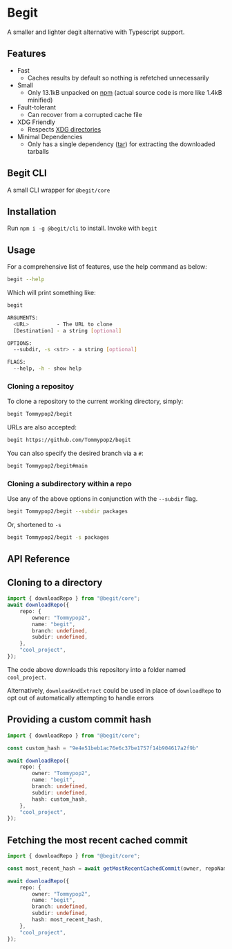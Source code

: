 # Begit

A smaller and lighter degit alternative with Typescript support.

## Features

- Fast
  - Caches results by default so nothing is refetched unnecessarily
- Small
  - Only 13.1kB unpacked on [npm](https://www.npmjs.com/package/@begit/core?activeTab=readme) (actual source code is more like 1.4kB minified)
- Fault-tolerant
  - Can recover from a corrupted cache file
- XDG Friendly
  - Respects [XDG directories](https://specifications.freedesktop.org/basedir-spec/basedir-spec-latest.html)
- Minimal Dependencies
  - Only has a single dependency ([tar](https://www.npmjs.com/package/tar)) for extracting the downloaded tarballs

## Begit CLI


A small CLI wrapper for `@begit/core`

## Installation

Run `npm i -g @begit/cli` to install. Invoke with `begit`

## Usage

For a comprehensive list of features, use the help command as below:

```bash
begit --help
```

Which will print something like:

```bash
begit

ARGUMENTS:
  <URL>         - The URL to clone
  [Destination] - a string [optional]

OPTIONS:
  --subdir, -s <str> - a string [optional]

FLAGS:
  --help, -h - show help
```

### Cloning a repositoy

To clone a repository to the current working directory, simply:

```bash
begit Tommypop2/begit
```

URLs are also accepted:

```bash
begit https://github.com/Tommypop2/begit
```

You can also specify the desired branch via a `#`:

```bash
begit Tommypop2/begit#main
```

### Cloning a subdirectory within a repo

Use any of the above options in conjunction with the `--subdir` flag.

```bash
begit Tommypop2/begit --subdir packages
```

Or, shortened to `-s`

```bash
begit Tommypop2/begit -s packages
```


## API Reference


## Cloning to a directory

```ts
import { downloadRepo } from "@begit/core";
await downloadRepo({
	repo: {
		owner: "Tommypop2",
		name: "begit",
		branch: undefined,
		subdir: undefined,
	},
	"cool_project",
});
```

The code above downloads this repository into a folder named `cool_project`.

Alternatively, `downloadAndExtract` could be used in place of `downloadRepo` to opt out of automatically attempting to handle errors

## Providing a custom commit hash

```ts
import { downloadRepo } from "@begit/core";

const custom_hash = "9e4e51beb1ac76e6c37be1757f14b904617a2f9b"

await downloadRepo({
	repo: {
		owner: "Tommypop2",
		name: "begit",
		branch: undefined,
		subdir: undefined,
		hash: custom_hash,
	},
	"cool_project",
});
```

## Fetching the most recent cached commit

```ts
import { downloadRepo } from "@begit/core";

const most_recent_hash = await getMostRecentCachedCommit(owner, repoName); // string | undefined

await downloadRepo({
	repo: {
		owner: "Tommypop2",
		name: "begit",
		branch: undefined,
		subdir: undefined,
		hash: most_recent_hash,
	},
	"cool_project",
});
```

